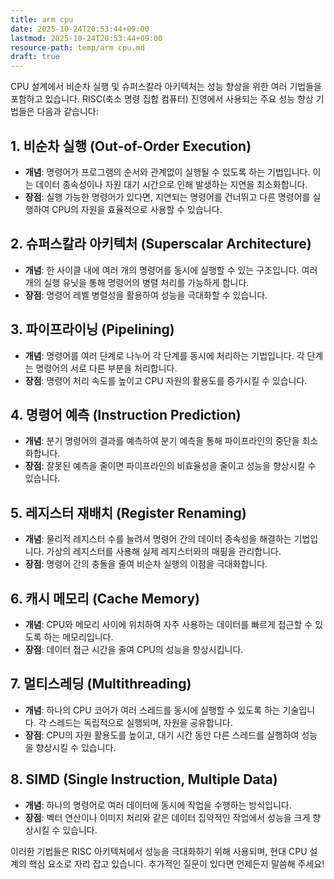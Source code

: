 ```yaml
---
title: arm cpu
date: 2025-10-24T20:53:44+09:00
lastmod: 2025-10-24T20:53:44+09:00
resource-path: temp/arm cpu.md
draft: true
---
```

CPU 설계에서 비순차 실행 및 슈퍼스칼라 아키텍처는 성능 향상을 위한 여러 기법들을 포함하고 있습니다. RISC(축소 명령 집합 컴퓨터) 진영에서 사용되는 주요 성능 향상 기법들은 다음과 같습니다:

## 1. 비순차 실행 (Out-of-Order Execution)
- **개념**: 명령어가 프로그램의 순서와 관계없이 실행될 수 있도록 하는 기법입니다. 이는 데이터 종속성이나 자원 대기 시간으로 인해 발생하는 지연을 최소화합니다.
- **장점**: 실행 가능한 명령어가 있다면, 지연되는 명령어를 건너뛰고 다른 명령어를 실행하여 CPU의 자원을 효율적으로 사용할 수 있습니다.

## 2. 슈퍼스칼라 아키텍처 (Superscalar Architecture)
- **개념**: 한 사이클 내에 여러 개의 명령어를 동시에 실행할 수 있는 구조입니다. 여러 개의 실행 유닛을 통해 명령어의 병렬 처리를 가능하게 합니다.
- **장점**: 명령어 레벨 병렬성을 활용하여 성능을 극대화할 수 있습니다.

## 3. 파이프라이닝 (Pipelining)
- **개념**: 명령어를 여러 단계로 나누어 각 단계를 동시에 처리하는 기법입니다. 각 단계는 명령어의 서로 다른 부분을 처리합니다.
- **장점**: 명령어 처리 속도를 높이고 CPU 자원의 활용도를 증가시킬 수 있습니다.

## 4. 명령어 예측 (Instruction Prediction)
- **개념**: 분기 명령어의 결과를 예측하여 분기 예측을 통해 파이프라인의 중단을 최소화합니다.
- **장점**: 잘못된 예측을 줄이면 파이프라인의 비효율성을 줄이고 성능을 향상시킬 수 있습니다.

## 5. 레지스터 재배치 (Register Renaming)
- **개념**: 물리적 레지스터 수를 늘려서 명령어 간의 데이터 종속성을 해결하는 기법입니다. 가상의 레지스터를 사용해 실제 레지스터와의 매핑을 관리합니다.
- **장점**: 명령어 간의 충돌을 줄여 비순차 실행의 이점을 극대화합니다.

## 6. 캐시 메모리 (Cache Memory)
- **개념**: CPU와 메모리 사이에 위치하여 자주 사용하는 데이터를 빠르게 접근할 수 있도록 하는 메모리입니다.
- **장점**: 데이터 접근 시간을 줄여 CPU의 성능을 향상시킵니다.

## 7. 멀티스레딩 (Multithreading)
- **개념**: 하나의 CPU 코어가 여러 스레드를 동시에 실행할 수 있도록 하는 기술입니다. 각 스레드는 독립적으로 실행되며, 자원을 공유합니다.
- **장점**: CPU의 자원 활용도를 높이고, 대기 시간 동안 다른 스레드를 실행하여 성능을 향상시킬 수 있습니다.

## 8. SIMD (Single Instruction, Multiple Data)
- **개념**: 하나의 명령어로 여러 데이터에 동시에 작업을 수행하는 방식입니다.
- **장점**: 벡터 연산이나 이미지 처리와 같은 데이터 집약적인 작업에서 성능을 크게 향상시킬 수 있습니다.

이러한 기법들은 RISC 아키텍처에서 성능을 극대화하기 위해 사용되며, 현대 CPU 설계의 핵심 요소로 자리 잡고 있습니다. 추가적인 질문이 있다면 언제든지 말씀해 주세요! 